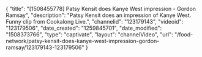 {
    "title": "[1508455778] Patsy Kensit does Kanye West impression - Gordon Ramsay",
    "description": "Patsy Kensit does an impression of Kanye West. Funny clip from Cookalong Live.",
    "channelid": "123179143",
    "videoid": "123179506",
    "date_created": "1259845701",
    "date_modified": "1508373766",
    "type": "captivate",
    "layout": "channelVideo",
    "url": "\/food-network\/patsy-kensit-does-kanye-west-impression-gordon-ramsay\/123179143-123179506"
}